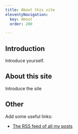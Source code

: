 ```yaml
---
title: About this site
eleventyNavigation:
  key: About
  order: 200

---
```

## Introduction

Introduce yourself.

## About this site

Introduce the site

## Other

Add some useful links:

* [The RSS feed of all my posts](/feed/)
